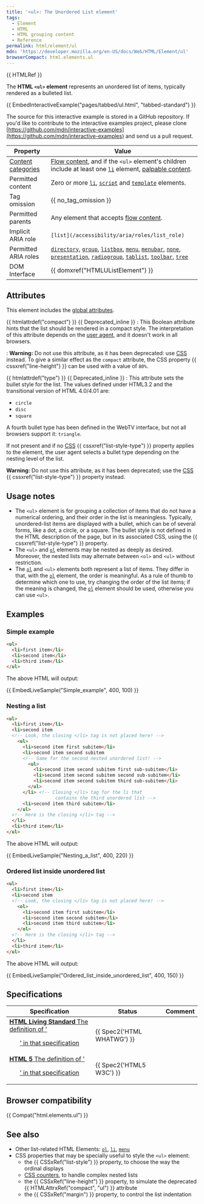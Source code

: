 ```yaml
---
title: '<ul>: The Unordered List element'
tags:
  - Element
  - HTML
  - HTML grouping content
  - Reference
permalink: html/element/ul
mdn: 'https://developer.mozilla.org/en-US/docs/Web/HTML/Element/ul'
browserCompact: html.elements.ul
---
```

{{ HTMLRef }}

The **HTML `<ul>` element** represents an unordered list of items, typically rendered as a bulleted list.

{{ EmbedInteractiveExample("pages/tabbed/ul.html", "tabbed-standard") }}

The source for this interactive example is stored in a GitHub repository. If you'd like to contribute to the interactive examples project, please clone [https://github.com/mdn/interactive-examples](https://github.com/mdn/interactive-examples) and send us a pull request.

| Property | Value |
| --- | --- |
| [Content categories](/html/content_categories) | [Flow content](/html/content_categories#flow_content), and if the `<ul>` element's children include at least one [`li`](/html/element/li/) element, [palpable content](/guide/html/content_categories#palpable_content). |
| Permitted content | Zero or more [`li`](/html/element/li/), [`script`](/html/element/script/) and [`template`](/html/element/template/) elements. |
| Tag omission | {{ no_tag_omission }} |
| Permitted parents | Any element that accepts [flow content](/html/content_categories#flow_content). |
| Implicit ARIA role | `[list](/accessibility/aria/roles/list_role)` |
| Permitted ARIA roles | [`directory`](https://w3c.github.io/aria/#directory), [`group`](https://w3c.github.io/aria/#group), [`listbox`](https://w3c.github.io/aria/#listbox), [`menu`](https://w3c.github.io/aria/#menu), [`menubar`](https://w3c.github.io/aria/#menubar), [`none`](https://w3c.github.io/aria/#none), [`presentation`](https://w3c.github.io/aria/#presentation), [`radiogroup`](https://w3c.github.io/aria/#radiogroup), [`tablist`](https://w3c.github.io/aria/#tablist), [`toolbar`](https://w3c.github.io/aria/#toolbar), [`tree`](https://w3c.github.io/aria/#tree) |
| DOM Interface | {{ domxref("HTMLUListElement") }} |

## Attributes

This element includes the [global attributes](/html/global_attributes).

{{ htmlattrdef("compact")  }} {{ Deprecated_inline }}
: This Boolean attribute hints that the list should be rendered in a compact style. The interpretation of this attribute depends on the [user agent](/glossary/user_agent/), and it doesn't work in all browsers.

: **Warning:** Do not use this attribute, as it has been deprecated: use [CSS](/en-US/docs/CSS) instead. To give a similar effect as the `compact` attribute, the CSS property {{ cssxref("line-height") }} can be used with a value of `80%`.

{{ htmlattrdef("type")  }} {{ Deprecated_inline }}
: This attribute sets the bullet style for the list. The values defined under HTML3.2 and the transitional version of HTML 4.0/4.01 are:

-   `circle`
-   `disc`
-   `square`

A fourth bullet type has been defined in the WebTV interface, but not all browsers support it: `triangle`.

If not present and if no [CSS](/css) {{ cssxref("list-style-type")  }} property applies to the element, the user agent selects a bullet type depending on the nesting level of the list.

**Warning:** Do not use this attribute, as it has been deprecated; use the [CSS](/css) {{ cssxref("list-style-type")  }} property instead.

## Usage notes

-   The `<ul>` element is for grouping a collection of items that do not have a numerical ordering, and their order in the list is meaningless. Typically, unordered-list items are displayed with a bullet, which can be of several forms, like a dot, a circle, or a square. The bullet style is not defined in the HTML description of the page, but in its associated CSS, using the {{ cssxref("list-style-type")  }} property.
-   The `<ul>` and [`ol`](/html/element/ol/) elements may be nested as deeply as desired. Moreover, the nested lists may alternate between `<ol>` and `<ul>` without restriction.
-   The [`ol`](/html/element/ol/) and `<ul>` elements both represent a list of items. They differ in that, with the [`ol`](/html/element/ol/) element, the order is meaningful. As a rule of thumb to determine which one to use, try changing the order of the list items; if the meaning is changed, the [`ol`](/html/element/ol/) element should be used, otherwise you can use `<ul>`.

## Examples

### Simple example

```html
<ul>
  <li>first item</li>
  <li>second item</li>
  <li>third item</li>
</ul>

```

The above HTML will output:

{{ EmbedLiveSample("Simple_example", 400, 100) }}

### Nesting a list

```html
<ul>
  <li>first item</li>
  <li>second item
  <!-- Look, the closing </li> tag is not placed here! -->
    <ul>
      <li>second item first subitem</li>
      <li>second item second subitem
      <!-- Same for the second nested unordered list! -->
        <ul>
          <li>second item second subitem first sub-subitem</li>
          <li>second item second subitem second sub-subitem</li>
          <li>second item second subitem third sub-subitem</li>
        </ul>
      </li> <!-- Closing </li> tag for the li that
                  contains the third unordered list -->
      <li>second item third subitem</li>
    </ul>
  <!-- Here is the closing </li> tag -->
  </li>
  <li>third item</li>
</ul>
```

The above HTML will output:

{{ EmbedLiveSample("Nesting_a_list", 400, 220) }}

### Ordered list inside unordered list

```html
<ul>
  <li>first item</li>
  <li>second item
  <!-- Look, the closing </li> tag is not placed here! -->
    <ol>
      <li>second item first subitem</li>
      <li>second item second subitem</li>
      <li>second item third subitem</li>
    </ol>
  <!-- Here is the closing </li> tag -->
  </li>
  <li>third item</li>
</ul>

```

The above HTML will output:

{{ EmbedLiveSample("Ordered_list_inside_unordered_list", 400, 150) }}

## Specifications

| Specification | Status | Comment |
| --- | --- | --- |
| [**HTML Living Standard** The definition of '<ul>' in that specification](https://html.spec.whatwg.org/multipage/semantics.html#the-ul-element) | {{ Spec2('HTML WHATWG') }} |  |
| [**HTML 5** The definition of '<ul>' in that specification](https://www.w3.org/TR/html52/grouping-content.html#the-ul-element) | {{ Spec2('HTML5 W3C') }} |  |

## Browser compatibility

{{ Compat("html.elements.ul") }}

## See also

-   Other list-related HTML Elements: [`ol`](/html/element/ol/), [`li`](/html/element/li/), [`menu`](/html/element/menu/)
-   CSS properties that may be specially useful to style the `<ul>` element:
    -   the {{ CSSxRef("list-style") }} property, to choose the way the ordinal displays
    -   [CSS counters](/css/css_lists_and_counters/using_css_counters), to handle complex nested lists
    -   the {{ CSSxRef("line-height") }} property, to simulate the deprecated {{ HTMLAttrxRef("compact", "ul") }} attribute
    -   the {{ CSSxRef("margin") }} property, to control the list indentation